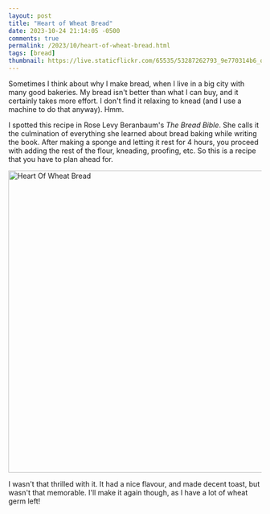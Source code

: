 ```yaml
---
layout: post
title: "Heart of Wheat Bread"
date: 2023-10-24 21:14:05 -0500
comments: true
permalink: /2023/10/heart-of-wheat-bread.html
tags: [bread]
thumbnail: https://live.staticflickr.com/65535/53287262793_9e770314b6_q.jpg
---
```


Sometimes I think about why I make bread, when I live in a big
city with many good bakeries. My bread isn't better than what I
can buy, and it certainly takes more effort. I don't find it
relaxing to knead (and I use a machine to do that anyway). Hmm.

I spotted this recipe in Rose Levy Beranbaum's _The Bread
Bible_. She calls it the culmination of everything she learned 
about bread baking while writing the book. After making a sponge
and letting it rest for 4 hours, you proceed with adding the
rest of the flour, kneading, proofing, etc. So this is 
a recipe that you have to plan ahead for.

<a data-flickr-embed="true" href="https://www.flickr.com/photos/gnuf/53287262793/in/photostream/" title="Heart Of Wheat Bread"><img src="https://live.staticflickr.com/65535/53287262793_9e770314b6_c.jpg" width="800" height="600" alt="Heart Of Wheat Bread"/></a><script async src="//embedr.flickr.com/assets/client-code.js" charset="utf-8"></script>

I wasn't that thrilled with it. It had a nice flavour, and made decent
toast, but wasn't that memorable. I'll make it again though, as
I have a lot of wheat germ left!
